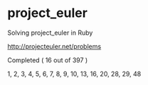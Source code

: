project_euler
=============

Solving project_euler in Ruby

http://projecteuler.net/problems

Completed ( 16 out of 397 )

1, 2, 3, 4, 5, 6, 7, 8, 9, 10, 13, 16, 20, 28, 29, 48